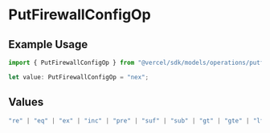 # PutFirewallConfigOp

## Example Usage

```typescript
import { PutFirewallConfigOp } from "@vercel/sdk/models/operations/putfirewallconfig.js";

let value: PutFirewallConfigOp = "nex";
```

## Values

```typescript
"re" | "eq" | "ex" | "inc" | "pre" | "suf" | "sub" | "gt" | "gte" | "lt" | "lte" | "nex" | "ninc" | "neq"
```
